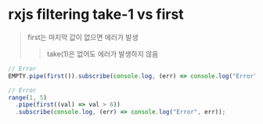 # rxjs filtering take-1 vs first

> first는 마지막 값이 없으면 에러가 발생
>
> > take(1)은 없어도 에러가 발생하지 않음

```ts
// Error
EMPTY.pipe(first()).subscribe(console.log, (err) => console.log("Error", err));

// Error
range(1, 5)
  .pipe(first((val) => val > 6))
  .subscribe(console.log, (err) => console.log("Error", err));
```
